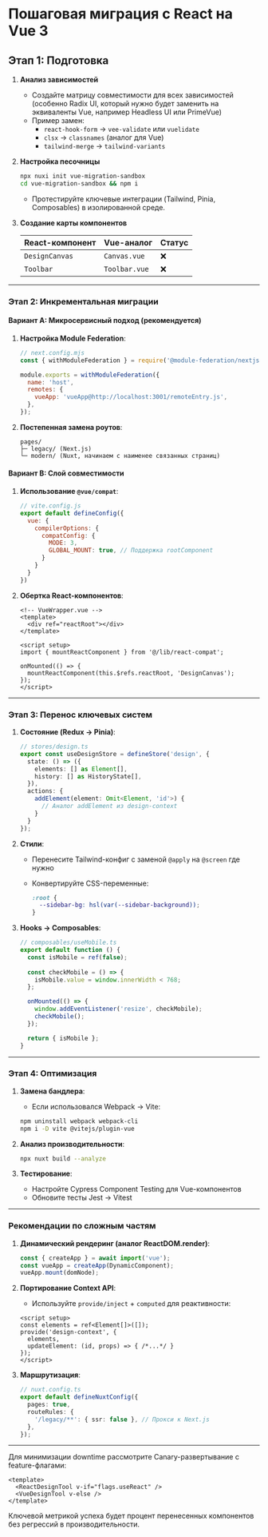 # Пошаговая миграция с React на Vue 3

## **Этап 1: Подготовка**

1. **Анализ зависимостей**
   - Создайте матрицу совместимости для всех зависимостей (особенно Radix UI, который нужно будет заменить на эквиваленты Vue, например Headless UI или PrimeVue)
   - Пример замен:
     - `react-hook-form` → `vee-validate` или `vuelidate`
     - `clsx` → `classnames` (аналог для Vue)
     - `tailwind-merge` → `tailwind-variants`

2. **Настройка песочницы**

   ```bash
   npx nuxi init vue-migration-sandbox
   cd vue-migration-sandbox && npm i
   ```

   - Протестируйте ключевые интеграции (Tailwind, Pinia, Composables) в изолированной среде.

3. **Создание карты компонентов**

   | React-компонент | Vue-аналог | Статус |
   |----------------|------------|--------|
   | `DesignCanvas` | `Canvas.vue` | ❌ |
   | `Toolbar` | `Toolbar.vue` | ❌ |

---

### **Этап 2: Инкрементальная миграции**

#### **Вариант A: Микросервисный подход (рекомендуется)**

1. **Настройка Module Federation**:

   ```javascript
   // next.config.mjs
   const { withModuleFederation } = require('@module-federation/nextjs');

   module.exports = withModuleFederation({
     name: 'host',
     remotes: {
       vueApp: 'vueApp@http://localhost:3001/remoteEntry.js',
     },
   });
   ```

2. **Постепенная замена роутов**:

   ```text
   pages/
   ├─ legacy/ (Next.js)
   └─ modern/ (Nuxt, начинаем с наименее связанных страниц)
   ```

#### **Вариант B: Слой совместимости**

1. **Использование `@vue/compat`**:

   ```javascript
   // vite.config.js
   export default defineConfig({
     vue: {
       compilerOptions: {
         compatConfig: {
           MODE: 3,
           GLOBAL_MOUNT: true, // Поддержка rootComponent
         }
       }
     }
   })
   ```

2. **Обертка React-компонентов**:

   ```vue
   <!-- VueWrapper.vue -->
   <template>
     <div ref="reactRoot"></div>
   </template>

   <script setup>
   import { mountReactComponent } from '@/lib/react-compat';

   onMounted(() => {
     mountReactComponent(this.$refs.reactRoot, 'DesignCanvas');
   });
   </script>
   ```

---

### **Этап 3: Перенос ключевых систем**

1. **Состояние (Redux → Pinia)**:

   ```typescript
   // stores/design.ts
   export const useDesignStore = defineStore('design', {
     state: () => ({
       elements: [] as Element[],
       history: [] as HistoryState[],
     }),
     actions: {
       addElement(element: Omit<Element, 'id'>) {
         // Аналог addElement из design-context
       }
     }
   });
   ```

2. **Стили**:
   - Перенесите Tailwind-конфиг с заменой `@apply` на `@screen` где нужно
   - Конвертируйте CSS-переменные:

     ```css
     :root {
       --sidebar-bg: hsl(var(--sidebar-background));
     }
     ```

3. **Hooks → Composables**:

   ```typescript
   // composables/useMobile.ts
   export default function () {
     const isMobile = ref(false);
     
     const checkMobile = () => {
       isMobile.value = window.innerWidth < 768;
     };

     onMounted(() => {
       window.addEventListener('resize', checkMobile);
       checkMobile();
     });

     return { isMobile };
   }
   ```

---

### **Этап 4: Оптимизация**

1. **Замена бандлера**:
   - Если использовался Webpack → Vite:

   ```bash
   npm uninstall webpack webpack-cli
   npm i -D vite @vitejs/plugin-vue
   ```

2. **Анализ производительности**:

   ```bash
   npx nuxt build --analyze
   ```

3. **Тестирование**:
   - Настройте Cypress Component Testing для Vue-компонентов
   - Обновите тесты Jest → Vitest

---

### **Рекомендации по сложным частям**

1. **Динамический рендеринг (аналог ReactDOM.render)**:

   ```typescript
   const { createApp } = await import('vue');
   const vueApp = createApp(DynamicComponent);
   vueApp.mount(domNode);
   ```

2. **Портирование Context API**:
   - Используйте `provide/inject` + `computed` для реактивности:

   ```vue
   <script setup>
   const elements = ref<Element[]>([]);
   provide('design-context', {
     elements,
     updateElement: (id, props) => { /*...*/ }
   });
   </script>
   ```

3. **Маршрутизация**:

   ```ts
   // nuxt.config.ts
   export default defineNuxtConfig({
     pages: true,
     routeRules: {
       '/legacy/**': { ssr: false }, // Прокси к Next.js
     },
   });
   ```

---

Для минимизации downtime рассмотрите Canary-развертывание с feature-флагами:

```vue
<template>
  <ReactDesignTool v-if="flags.useReact" />
  <VueDesignTool v-else />
</template>
```

Ключевой метрикой успеха будет процент перенесенных компонентов без регрессий в производительности.

